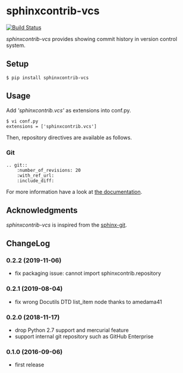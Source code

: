 # sphinxcontrib-vcs

[![Build Status](https://travis-ci.org/t2y/sphinxcontrib-vcs.svg?branch=master)](https://travis-ci.org/t2y/sphinxcontrib-vcs/)

*sphinxcontrib-vcs* provides showing commit history in version control system.

## Setup

    $ pip install sphinxcontrib-vcs

## Usage

Add *'sphinxcontrib.vcs'* as extensions into conf.py.

    $ vi conf.py
    extensions = ['sphinxcontrib.vcs']

Then, repository directives are available as follows.

### Git

    .. git::
        :number_of_revisions: 20
        :with_ref_url:
        :include_diff:

For more information have a look at [the documentation](https://sphinxcontrib-vcs.readthedocs.io/).

## Acknowledgments

*sphinxcontrib-vcs* is inspired from the [sphinx-git](https://github.com/OddBloke/sphinx-git).

## ChangeLog

### 0.2.2 (2019-11-06)

* fix packaging issue: cannot import sphinxcontrib.repository

### 0.2.1 (2019-08-04)

* fix wrong Docutils DTD list_item node thanks to amedama41

### 0.2.0 (2018-11-17)

* drop Python 2.7 support and mercurial feature
* support internal git repository such as GitHub Enterprise

### 0.1.0 (2016-09-06)

* first release
